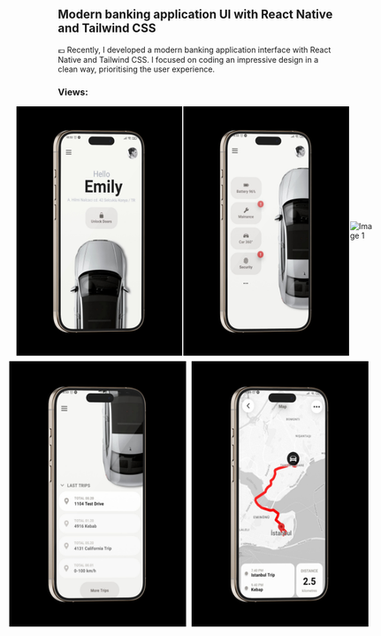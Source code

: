 ## Modern banking application UI with React Native and Tailwind CSS

💶 Recently, I developed a modern banking application interface with React Native and Tailwind CSS. I focused on coding an impressive design in a clean way, prioritising the user experience.

### Views:

<div style="display: flex; justify-content: center; align-items: center;">
    <img src="./assets/github/1.jpeg" alt="Image 1" width="300px" style="margin-right: 2px;object-fit:cover"/>
    <img src="./assets/github/2.jpeg" alt="Image 1" width="300px" style="margin-right: 2px;object-fit:cover"/>    
    <img src="./assets/github/appgif.gif" alt="Image 1" width="280px" style="margin-right: 10px;object-fit:cover"/>
   
</div>

<div style="display: flex; justify-content: center; align-items: center;margin-top:10px">
    <img src="./assets/github/3.jpeg" alt="Image 1" width="320px" style="margin-right: 10px;object-fit:cover"/>
    <img src="./assets/github/4.jpeg" alt="Image 1" width="320px" style="margin-right: 30px;object-fit:cover"/>
</div>
